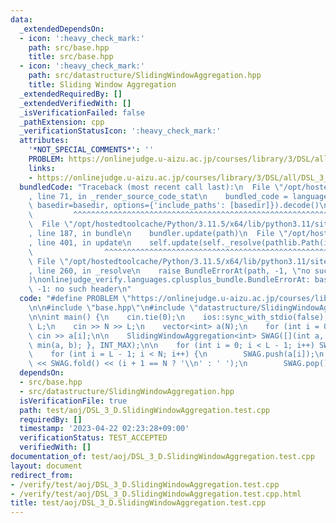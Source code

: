 ```yaml
---
data:
  _extendedDependsOn:
  - icon: ':heavy_check_mark:'
    path: src/base.hpp
    title: src/base.hpp
  - icon: ':heavy_check_mark:'
    path: src/datastructure/SlidingWindowAggregation.hpp
    title: Sliding Window Aggregation
  _extendedRequiredBy: []
  _extendedVerifiedWith: []
  _isVerificationFailed: false
  _pathExtension: cpp
  _verificationStatusIcon: ':heavy_check_mark:'
  attributes:
    '*NOT_SPECIAL_COMMENTS*': ''
    PROBLEM: https://onlinejudge.u-aizu.ac.jp/courses/library/3/DSL/all/DSL_3_D
    links:
    - https://onlinejudge.u-aizu.ac.jp/courses/library/3/DSL/all/DSL_3_D
  bundledCode: "Traceback (most recent call last):\n  File \"/opt/hostedtoolcache/Python/3.11.5/x64/lib/python3.11/site-packages/onlinejudge_verify/documentation/build.py\"\
    , line 71, in _render_source_code_stat\n    bundled_code = language.bundle(stat.path,\
    \ basedir=basedir, options={'include_paths': [basedir]}).decode()\n          \
    \         ^^^^^^^^^^^^^^^^^^^^^^^^^^^^^^^^^^^^^^^^^^^^^^^^^^^^^^^^^^^^^^^^^^^^^^^^^^^^^^^^^\n\
    \  File \"/opt/hostedtoolcache/Python/3.11.5/x64/lib/python3.11/site-packages/onlinejudge_verify/languages/cplusplus.py\"\
    , line 187, in bundle\n    bundler.update(path)\n  File \"/opt/hostedtoolcache/Python/3.11.5/x64/lib/python3.11/site-packages/onlinejudge_verify/languages/cplusplus_bundle.py\"\
    , line 401, in update\n    self.update(self._resolve(pathlib.Path(included), included_from=path))\n\
    \                ^^^^^^^^^^^^^^^^^^^^^^^^^^^^^^^^^^^^^^^^^^^^^^^^^^^^^^^^^\n \
    \ File \"/opt/hostedtoolcache/Python/3.11.5/x64/lib/python3.11/site-packages/onlinejudge_verify/languages/cplusplus_bundle.py\"\
    , line 260, in _resolve\n    raise BundleErrorAt(path, -1, \"no such header\"\
    )\nonlinejudge_verify.languages.cplusplus_bundle.BundleErrorAt: base.hpp: line\
    \ -1: no such header\n"
  code: "#define PROBLEM \"https://onlinejudge.u-aizu.ac.jp/courses/library/3/DSL/all/DSL_3_D\"\
    \n\n#include \"base.hpp\"\n#include \"datastructure/SlidingWindowAggregation.hpp\"\
    \n\nint main() {\n    cin.tie(0);\n    ios::sync_with_stdio(false);\n    int N,\
    \ L;\n    cin >> N >> L;\n    vector<int> a(N);\n    for (int i = 0; i < N; i++)\
    \ cin >> a[i];\n\n    SlidingWindowAggregation<int> SWAG([](int a, int b) { return\
    \ min(a, b); }, INT_MAX);\n\n    for (int i = 0; i < L - 1; i++) SWAG.push(a[i]);\n\
    \    for (int i = L - 1; i < N; i++) {\n        SWAG.push(a[i]);\n        cout\
    \ << SWAG.fold() << (i + 1 == N ? '\\n' : ' ');\n        SWAG.pop();\n    }\n}"
  dependsOn:
  - src/base.hpp
  - src/datastructure/SlidingWindowAggregation.hpp
  isVerificationFile: true
  path: test/aoj/DSL_3_D.SlidingWindowAggregation.test.cpp
  requiredBy: []
  timestamp: '2023-04-22 02:23:28+09:00'
  verificationStatus: TEST_ACCEPTED
  verifiedWith: []
documentation_of: test/aoj/DSL_3_D.SlidingWindowAggregation.test.cpp
layout: document
redirect_from:
- /verify/test/aoj/DSL_3_D.SlidingWindowAggregation.test.cpp
- /verify/test/aoj/DSL_3_D.SlidingWindowAggregation.test.cpp.html
title: test/aoj/DSL_3_D.SlidingWindowAggregation.test.cpp
---
```

